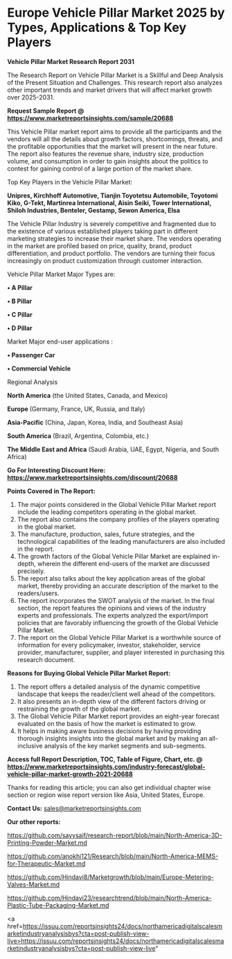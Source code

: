 # Europe Vehicle Pillar Market 2025 by Types, Applications & Top Key Players

<strong>Vehicle Pillar Market Research Report 2031</strong>

The Research Report on Vehicle Pillar Market is a Skillful and Deep Analysis of the Present Situation and Challenges. This research report also analyzes other important trends and market drivers that will affect market growth over 2025-2031.

<strong>Request Sample Report @ <a href=https://www.marketreportsinsights.com/sample/20688>https://www.marketreportsinsights.com/sample/20688</a></strong>

This Vehicle Pillar market report aims to provide all the participants and the vendors will all the details about growth factors, shortcomings, threats, and the profitable opportunities that the market will present in the near future. The report also features the revenue share, industry size, production volume, and consumption in order to gain insights about the politics to contest for gaining control of a large portion of the market share.

Top Key Players in the Vehicle Pillar Market:

<strong>Unipres, Kirchhoff Automotive, Tianjin Toyotetsu Automobile, Toyotomi Kiko, G-Tekt, Martinrea International, Aisin Seiki, Tower International, Shiloh Industries, Benteler, Gestamp, Sewon America, Elsa</strong>

The Vehicle Pillar Industry is severely competitive and fragmented due to the existence of various established players taking part in different marketing strategies to increase their market share. The vendors operating in the market are profiled based on price, quality, brand, product differentiation, and product portfolio. The vendors are turning their focus increasingly on product customization through customer interaction.

Vehicle Pillar Market Major Types are:

<strong>• A Pillar

• B Pillar

• C Pillar

• D Pillar</strong>

Market Major end-user applications :

<strong>• Passenger Car

• Commercial Vehicle</strong>

Regional Analysis

</u><strong><b>North America</b></strong> (the United States, Canada, and Mexico)

<strong><b>Europe </b></strong>(Germany, France, UK, Russia, and Italy)

<strong><b>Asia-Pacific</b></strong> (China, Japan, Korea, India, and Southeast Asia)

<strong><b>South America</b></strong> (Brazil, Argentina, Colombia, etc.)

<strong><b>The Middle East and Africa</b></strong> (Saudi Arabia, UAE, Egypt, Nigeria, and South Africa)

<strong>Go For Interesting Discount Here: <a href=https://www.marketreportsinsights.com/discount/20688>https://www.marketreportsinsights.com/discount/20688</a></strong>

<strong>Points Covered in The Report:</strong>
<ol>
  <li>The major points considered in the Global Vehicle Pillar Market report include the leading competitors operating in the global market.</li>
  <li>The report also contains the company profiles of the players operating in the global market.</li>
  <li>The manufacture, production, sales, future strategies, and the technological capabilities of the leading manufacturers are also included in the report.</li>
  <li>The growth factors of the Global Vehicle Pillar Market are explained in-depth, wherein the different end-users of the market are discussed precisely.</li>
  <li>The report also talks about the key application areas of the global market, thereby providing an accurate description of the market to the readers/users.</li>
  <li>The report incorporates the SWOT analysis of the market. In the final section, the report features the opinions and views of the industry experts and professionals. The experts analyzed the export/import policies that are favorably influencing the growth of the Global Vehicle Pillar Market.</li>
  <li>The report on the Global Vehicle Pillar Market is a worthwhile source of information for every policymaker, investor, stakeholder, service provider, manufacturer, supplier, and player interested in purchasing this research document.</li>
</ol>
<strong>Reasons for Buying Global Vehicle Pillar Market Report:</strong>

<ol>
  <li>The report offers a detailed analysis of the dynamic competitive landscape that keeps the reader/client well ahead of the competitors.</li>
  <li>It also presents an in-depth view of the different factors driving or restraining the growth of the global market.</li>
  <li>The Global Vehicle Pillar Market report provides an eight-year forecast evaluated on the basis of how the market is estimated to grow.</li>
  <li>It helps in making aware business decisions by having providing thorough insights insights into the global market and by making an all-inclusive analysis of the key market segments and sub-segments.</li>
</ol>
<strong>Access full Report Description, TOC, Table of Figure, Chart, etc. @ <a href=https://www.marketreportsinsights.com/industry-forecast/global-vehicle-pillar-market-growth-2021-20688>https://www.marketreportsinsights.com/industry-forecast/global-vehicle-pillar-market-growth-2021-20688</a></strong>


Thanks for reading this article; you can also get individual chapter wise section or region wise report version like Asia, United States, Europe.

<strong>Contact Us:</strong>
sales@marketreportsinsights.com

<strong>Our other reports:</strong>

<a href=https://github.com/sayysaif/research-report/blob/main/North-America-3D-Printing-Powder-Market.md>https://github.com/sayysaif/research-report/blob/main/North-America-3D-Printing-Powder-Market.md</a>

<a href=https://github.com/anokhi121/Research/blob/main/North-America-MEMS-for-Therapeutic-Market.md>https://github.com/anokhi121/Research/blob/main/North-America-MEMS-for-Therapeutic-Market.md</a>

<a href=https://github.com/Hindavi8/Marketgrowth/blob/main/Europe-Metering-Valves-Market.md>https://github.com/Hindavi8/Marketgrowth/blob/main/Europe-Metering-Valves-Market.md</a>

<a href=https://github.com/Hindavi23/researchtrend/blob/main/North-America-Plastic-Tube-Packaging-Market.md>https://github.com/Hindavi23/researchtrend/blob/main/North-America-Plastic-Tube-Packaging-Market.md</a>

<a href=https://issuu.com/reportsinsights24/docs/northamericadigitalscalesmarketindustryanalysisbys?cta=post-publish-view-live>https://issuu.com/reportsinsights24/docs/northamericadigitalscalesmarketindustryanalysisbys?cta=post-publish-view-live</a>"
